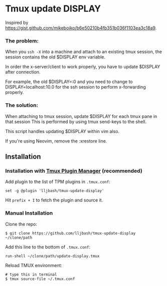 # Tmux update DISPLAY

Inspired by https://gist.github.com/mikeboiko/b6e50210b4fb351b036f1103ea3c18a9.

### The problem:

When you `ssh -X` into a machine and attach to an existing tmux session, the session contains the old $DISPLAY env variable.

In order the x-server/client to work properly, you have to update $DISPLAY after connection.

For example, the old $DISPLAY=:0 and you need to change to DISPLAY=localhost:10.0 for the ssh session to perform x-forwarding properly.

### The solution:

When attaching to tmux session, update $DISPLAY for each tmux pane in that session This is performed by using tmux send-keys to the shell.

This script handles updating $DISPLAY within vim also.

If you're using Neovim, remove the :xrestore line.

## Installation
### Installation with [Tmux Plugin Manager](https://github.com/tmux-plugins/tpm) (recommended)

Add plugin to the list of TPM plugins in `.tmux.conf`:

```shell
set -g @plugin 'lljbash/tmux-update-display'
```

Hit `prefix + I` to fetch the plugin and source it.

### Manual Installation

Clone the repo:

```shell
$ git clone https://github.com/lljbash/tmux-update-display ~/clone/path
```

Add this line to the bottom of `.tmux.conf`:

```shell
run-shell ~/clone/path/update-display.tmux
```

Reload TMUX environment:

```shell
# type this in terminal
$ tmux source-file ~/.tmux.conf
```
